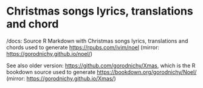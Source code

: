 # Christmas songs lyrics, translations and chord 

/docs: 
Source R Markdown with Christmas songs lyrics, translations and chords used to generate
https://rpubs.com/ivim/noel  (mirror: <https://gorodnichy.github.io/noel/>)

See also older version: https://github.com/gorodnichy/Xmas, which is the R bookdown source used to generate 
<https://bookdown.org/gorodnichy/Noel/>  (mirror: https://gorodnichy.github.io/Xmas/)
